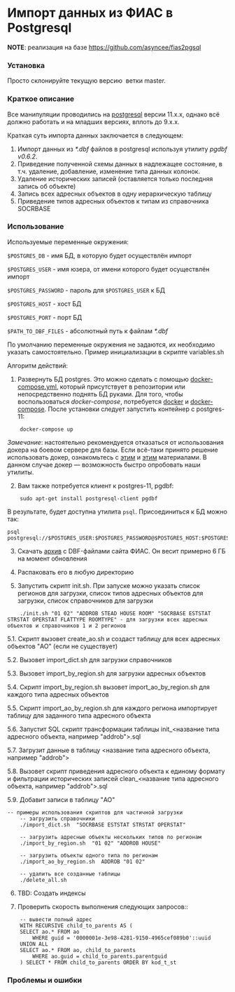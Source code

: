 # Импорт данных из ФИАС в Postgresql

**NOTE**: реализация на базе https://github.com/asyncee/fias2pgsql

### Установка

Просто склонируйте текущую версию  ветки master.

### Краткое описание

Все манипуляции проводились на [postgresql](https://www.postgresql.org/) версии 11.x.x, однако всё должно
работать и на младших версиях, вплоть до 9.x.x.

Краткая суть импорта данных заключается в следующем:

1. Импорт данных из *\*.dbf* файлов в postgresql используя утилиту *pgdbf v0.6.2*.
2. Приведение полученной схемы данных в надлежащее состояние, в т.ч. удаление, добавление, изменение типа данных колонок.
3. Удаление исторических записей (оставляется только последняя запись об объекте)
4. Запись всех адресных объектов в одну иерархическую таблицу
5. Приведение типов адресных объектов к типам из справочника SOCRBASE

### Использование

Используемые переменные окружения:

`$POSTGRES_DB` - имя БД, в которую будет осуществлён импорт

`$POSTGRES_USER` - имя юзера, от имени которого будет осуществлён импорт

`$POSTGRES_PASSWORD` - пароль для `$POSTGRES_USER` к БД

`$POSTGRES_HOST` - хост БД

`$POSTGRES_PORT` - порт БД

`$PATH_TO_DBF_FILES` - абсолютный путь к файлам *\*.dbf*

По умолчанию переменные окружения не задаются, их необходимо указать самостоятельно.
Пример инициализации в скрипте variables.sh

Алгоритм действий:

1. Развернуть БД postgres. Это можно сделать с помощью
[docker-compose.yml](https://github.com/Hedgehogues/fias2pgsql/blob/master/docker-compose.yml), который присутствует в
репозитории или непосредственно поднять БД руками. Для того, чтобы воспользоваться *docker-compose*, потребуется
[docker](https://www.docker.com/) и [docker-compose](https://docs.docker.com/compose/install/). После установки следует запустить контейнер с postgres-11:

```
    docker-compose up
```

*Замечание*: настоятельно рекомендуется отказаться от использования докера на боевом сервере для базы. Если
всё-таки принято решение использовать докер, ознакомьтесь с [этим](https://ru.stackoverflow.com/questions/712931/%D0%97%D0%B0%D0%BF%D1%83%D1%81%D0%BA-postgresql-%D0%B2-docker/779716#779716) и
[этим](https://toster.ru/q/534239) материалами. В данном случае докер — возможность быстро опробовать наши утилиты.

2. Вам также потребуется клиент к postgres-11, pgdbf:

```
    sudo apt-get install postgresql-client pgdbf
```

В результате, будет доступна утилита `psql`. Присоединиться к БД можно так:

    psql postgresql://$POSTGRES_USER:$POSTGRES_PASSWORD@$POSTGRES_HOST:$POSTGRES_PORT/$POSTGRES_DB

3. Скачать [архив](https://fias.nalog.ru/Updates.aspx) с DBF-файлами сайта ФИАС. Он весит примерно 6 ГБ на момент
обновления
4. Распаковать его в любую директорию

5. Запустить скрипт init.sh. При запуске можно указать список регионов для загрузки, список типов адресных объектов для загрузки, список справочников для загрузки
```
    ./init.sh "01 02" "ADDROB STEAD HOUSE ROOM" "SOCRBASE ESTSTAT STRSTAT OPERSTAT FLATTYPE ROOMTYPE" - для загрузки всех адресных объектов и справочников 1 и 2 регионов
```
5.1. Скрипт вызовет create_ao.sh и создаст таблицу для всех адресных объектов "AO" (если не существует)

5.2. Вызовет import_dict.sh для загрузки справочников

5.3. Вызовет import_by_region.sh для загрузки адресных объектов

5.4. Скрипт import_by_region.sh вызовет import_ao_by_region.sh для каждого типа адресных объектов

5.5. Скрипт import_ao_by_region.sh для каждого региона импортирует таблицу для заданного типа адресного объекта

5.6. Запустит SQL скрипт трансформации таблицы init_<название типа адресного объекта, например "addrob">.sql

5.7. Загрузит данные в таблицу <название типа адресного объекта, например "addrob">

5.8. Вызовет скрипт приведения адресного объекта к единому формату и фильтрации исторических записей clean_<название типа адресного объекта, например "addrob">.sql

5.9. Добавит записи в таблицу "AO"

```
-- примеры использования скриптов для частичной загрузки
    -- загрузить справочники
    ./import_dict.sh  "SOCRBASE ESTSTAT STRSTAT OPERSTAT"
    
    -- загрузить адресные объекты нескольких типов по регионам
    ./import_by_region.sh  "01 02" "ADDROB HOUSE"
    
    -- загрузить объекты одного типа по регионам
    ./import_ao_by_region.sh  ADDROB "01 02"
    
    -- удалить все созданные таблицы
    ./delete_all.sh
```

6. TBD: Создать индексы

7. Проверить скорость выполнения следующих запросов::

```
    -- вывести полный адрес
    WITH RECURSIVE child_to_parents AS (
    SELECT ao.* FROM ao
        WHERE guid = '0000001e-3e98-4281-9150-4965cef089b0'::uuid
    UNION ALL
    SELECT ao.* FROM ao, child_to_parents
        WHERE ao.guid = child_to_parents.parentguid
    ) SELECT * FROM child_to_parents ORDER BY kod_t_st

```

### Проблемы и ошибки


